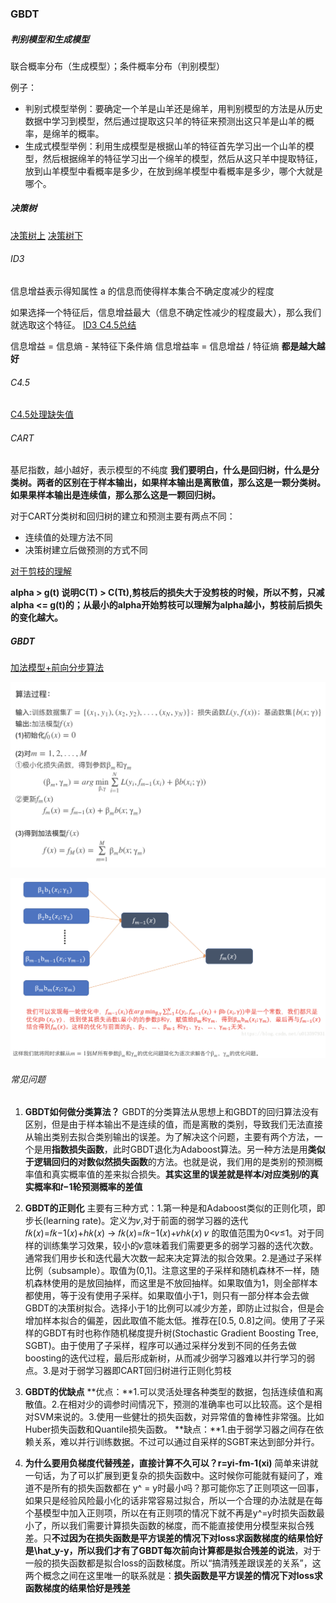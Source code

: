 ### GBDT

##### 判别模型和生成模型
联合概率分布（生成模型）；条件概率分布（判别模型）

例子：
- 判别式模型举例：要确定一个羊是山羊还是绵羊，用判别模型的方法是从历史数据中学习到模型，然后通过提取这只羊的特征来预测出这只羊是山羊的概率，是绵羊的概率。
- 生成式模型举例：利用生成模型是根据山羊的特征首先学习出一个山羊的模型，然后根据绵羊的特征学习出一个绵羊的模型，然后从这只羊中提取特征，放到山羊模型中看概率是多少，在放到绵羊模型中看概率是多少，哪个大就是哪个。

##### 决策树
[决策树上](https://www.cnblogs.com/pinard/p/6050306.html)
[决策树下](https://www.cnblogs.com/pinard/p/6053344.html)
###### ID3
信息增益表示得知属性 a 的信息而使得样本集合不确定度减少的程度

如果选择一个特征后，信息增益最大（信息不确定性减少的程度最大），那么我们就选取这个特征。
[ID3 C4.5总结](https://zhuanlan.zhihu.com/p/26760551)

信息增益 = 信息熵 - 某特征下条件熵
信息增益率 = 信息增益 / 特征熵
**都是越大越好**
###### C4.5
[C4.5处理缺失值](https://blog.csdn.net/leaf_zizi/article/details/83503167)
###### CART
基尼指数，越小越好，表示模型的不纯度
**我们要明白，什么是回归树，什么是分类树。两者的区别在于样本输出，如果样本输出是离散值，那么这是一颗分类树。如果果样本输出是连续值，那么那么这是一颗回归树。**

对于CART分类树和回归树的建立和预测主要有两点不同：
- 连续值的处理方法不同
- 决策树建立后做预测的方式不同

[对于剪枝的理解](https://blog.csdn.net/zhengzhenxian/article/details/79083643)

**alpha > g(t) 说明C(T) > C(Tt),剪枝后的损失大于没剪枝的时候，所以不剪，只减alpha <= g(t)的；从最小的alpha开始剪枝可以理解为alpha越小，剪枝前后损失的变化越大。**
##### GBDT

[加法模型+前向分步算法](https://blog.csdn.net/u013597931/article/details/79874439)

![avatar](https://github.com/coderGray1296/code/blob/master/%E6%9C%BA%E5%99%A8%E5%AD%A6%E4%B9%A0%E5%A4%8D%E4%B9%A0/pictures/gbdt_1.png)

![avatar](https://github.com/coderGray1296/code/blob/master/%E6%9C%BA%E5%99%A8%E5%AD%A6%E4%B9%A0%E5%A4%8D%E4%B9%A0/pictures/gbdt_2.png)

###### 常见问题
1. **GBDT如何做分类算法？** GBDT的分类算法从思想上和GBDT的回归算法没有区别，但是由于样本输出不是连续的值，而是离散的类别，导致我们无法直接从输出类别去拟合类别输出的误差。为了解决这个问题，主要有两个方法，一个是用**指数损失函数**，此时GBDT退化为Adaboost算法。另一种方法是用**类似于逻辑回归的对数似然损失函数**的方法。也就是说，我们用的是类别的预测概率值和真实概率值的差来拟合损失。**其实这里的误差就是样本𝑖对应类别𝑙的真实概率和𝑡−1轮预测概率的差值**
2. **GBDT的正则化** 主要有三种方式：1.第一种是和Adaboost类似的正则化项，即步长(learning rate)。定义为𝜈,对于前面的弱学习器的迭代𝑓𝑘(𝑥)=𝑓𝑘−1(𝑥)+ℎ𝑘(𝑥) -> 𝑓𝑘(𝑥)=𝑓𝑘−1(𝑥)+𝜈ℎ𝑘(𝑥) 𝜈 的取值范围为0<𝜈≤1。对于同样的训练集学习效果，较小的𝜈意味着我们需要更多的弱学习器的迭代次数。通常我们用步长和迭代最大次数一起来决定算法的拟合效果。2.是通过子采样比例（subsample）。取值为(0,1]。注意这里的子采样和随机森林不一样，随机森林使用的是放回抽样，而这里是不放回抽样。如果取值为1，则全部样本都使用，等于没有使用子采样。如果取值小于1，则只有一部分样本会去做GBDT的决策树拟合。选择小于1的比例可以减少方差，即防止过拟合，但是会增加样本拟合的偏差，因此取值不能太低。推荐在[0.5, 0.8]之间。使用了子采样的GBDT有时也称作随机梯度提升树(Stochastic Gradient Boosting Tree, SGBT)。由于使用了子采样，程序可以通过采样分发到不同的任务去做boosting的迭代过程，最后形成新树，从而减少弱学习器难以并行学习的弱点。3.是对于弱学习器即CART回归树进行正则化剪枝

3. **GBDT的优缺点** **优点：**1.可以灵活处理各种类型的数据，包括连续值和离散值。2.在相对少的调参时间情况下，预测的准确率也可以比较高。这个是相对SVM来说的。3.使用一些健壮的损失函数，对异常值的鲁棒性非常强。比如 Huber损失函数和Quantile损失函数。 **缺点：**1.由于弱学习器之间存在依赖关系，难以并行训练数据。不过可以通过自采样的SGBT来达到部分并行。

4. **为什么要用负梯度代替残差，直接计算不久可以？r=yi-fm-1(xi)** 简单来讲就一句话，为了可以扩展到更复杂的损失函数中。这时候你可能就有疑问了，难道不是所有的损失函数都在 y^ = y时最小吗？那可能你忘了正则项这一回事，如果只是经验风险最小化的话非常容易过拟合，所以一个合理的办法就是在每个基模型中加入正则项，所以在有正则项的情况下就不再是y^=y时损失函数最小了，所以我们需要计算损失函数的梯度，而不能直接使用分模型来拟合残差。只**不过因为在损失函数是平方误差的情况下对loss求函数梯度的结果恰好是\hat_y-y，所以我们才有了GBDT每次前向计算都是拟合残差的说法**，对于一般的损失函数都是拟合loss的函数梯度。所以“搞清残差跟误差的关系”，这两个概念之间在这里唯一的联系就是：**损失函数是平方误差的情况下对loss求函数梯度的结果恰好是残差**
